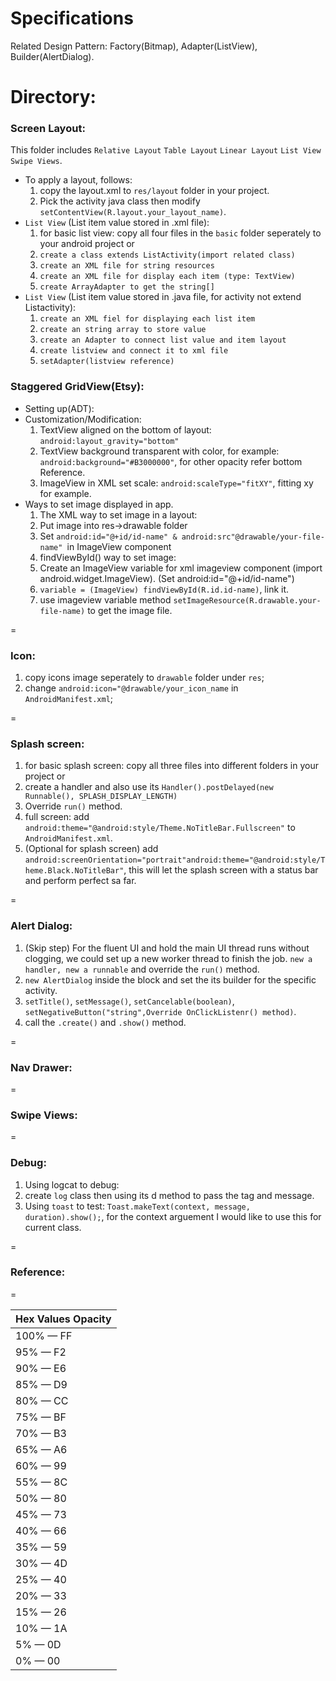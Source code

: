 # Specifications

Related Design Pattern: Factory(Bitmap), Adapter(ListView), Builder(AlertDialog).

Directory:
=
### Screen Layout: 
This folder includes `Relative Layout` `Table Layout` `Linear Layout` `List View` `Swipe Views`.

* To apply a layout, follows:
  1. copy the layout.xml to `res/layout` folder in your project.
  2. Pick the activity java class then modify `setContentView(R.layout.your_layout_name)`.
* `List View` (List item value stored in .xml file):
  1.  for basic list view:
  copy all four files in the `basic` folder seperately to your android project or
  2. `create a class extends ListActivity(import related class)`
  3. `create an XML file for string resources`
  4. `create an XML file for display each item (type: TextView)`
  5. `create ArrayAdapter to get the string[]`
* `List View` (List item value stored in .java file, for activity not extend Listactivity):
  1. `create an XML fiel for displaying each list item`
  2. `create an string array to store value`
  3. `create an Adapter to connect list value and item layout`
  4. `create listview and connect it to xml file`
  5. `setAdapter(listview reference)`
  

### Staggered GridView(Etsy):
* Setting up(ADT):
* Customization/Modification:
  1. TextView aligned on the bottom of layout: `android:layout_gravity="bottom"`
  2. TextView background transparent with color, for example: `android:background="#B3000000"`, for other opacity refer bottom Reference.
  3. ImageView in XML set scale: `android:scaleType="fitXY"`, fitting xy for example.
* Ways to set image displayed in app.
  1. The XML way to set image in a layout:
    1. Put image into res->drawable folder
    2. Set `android:id="@+id/id-name" & android:src"@drawable/your-file-name" `in ImageView component
  2. findViewById() way to set image:
    1. Create an ImageView variable for xml imageview component (import android.widget.ImageView). (Set android:id="@+id/id-name")
    2. `variable = (ImageView) findViewById(R.id.id-name)`, link it.
    3. use imageview variable method `setImageResource(R.drawable.your-file-name)` to get the image file.

=

### Icon:
  1. copy icons image seperately to `drawable` folder under `res`;
  2. change `android:icon="@drawable/your_icon_name` in `AndroidManifest.xml`;
  
=

### Splash screen:
  1. for basic splash screen:
  copy all three files into different folders in your project or
  2. create a handler and also use its `Handler().postDelayed(new Runnable(), SPLASH_DISPLAY_LENGTH)`
  3. Override `run()` method.
  4. full screen: add `android:theme="@android:style/Theme.NoTitleBar.Fullscreen"` to `AndroidManifest.xml`.
  5. (Optional for splash screen) add `android:screenOrientation="portrait"android:theme="@android:style/Theme.Black.NoTitleBar"`, this will let the splash screen with a status bar and perform perfect sa far.


= 

### Alert Dialog:
  1. (Skip step) For the fluent UI and hold the main UI thread runs without clogging, we could set up a new worker thread to finish the job. `new a handler, new a runnable` and override the `run()` method.
  2. `new AlertDialog` inside the block and set the its builder for the specific activity.
  3. `setTitle()`, `setMessage()`, `setCancelable(boolean)`, `setNegativeButton("string",Override OnClickListenr() method)`.
  4. call the `.create()` and `.show()` method.

=

### Nav Drawer:
=

### Swipe Views:
=

### Debug:
  1. Using logcat to debug:
  2. create `log` class then using its d method to pass the tag and message.
  3. Using `toast` to test: `Toast.makeText(context, message, duration).show();`, for the context arguement I would like to use this for current class.

=

### Reference:
=

| Hex Values Opacity   |
| ------------- |
|100% — FF
|95% — F2
|90% — E6
|85% — D9
|80% — CC
|75% — BF
|70% — B3
|65% — A6
|60% — 99
|55% — 8C
|50% — 80
|45% — 73
|40% — 66
|35% — 59
|30% — 4D
|25% — 40
|20% — 33
|15% — 26
|10% — 1A
|5% — 0D
|0% — 00 
